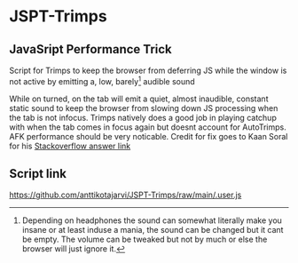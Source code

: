# JSPT-Trimps
## JavaSript Performance Trick 
Script for Trimps to keep the browser from deferring JS while the window is not active by emitting a, low, barely[^1] audible sound

While on turned, on the tab will emit a quiet, almost inaudible, constant static sound to keep the browser from slowing down JS processing when the tab is not infocus.
Trimps natively does a good job in playing catchup with when the tab comes in focus again but doesnt account for AutoTrimps. AFK performance should be very noticable.
Credit for fix goes to Kaan Soral for his [Stackoverflow answer link](https://stackoverflow.com/questions/6032429/chrome-timeouts-interval-suspended-in-background-tabs/51191818#51191818)

## Script link
https://github.com/anttikotajarvi/JSPT-Trimps/raw/main/.user.js


[^1]: Depending on headphones the sound can somewhat literally make you insane or at least induse a mania, the sound can be changed but it cant be empty.  The volume can be tweaked but not by much or else the browser will just ignore it.
